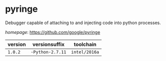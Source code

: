 # pyringe

Debugger capable of attaching to and injecting code into python processes.

*homepage*: <https://github.com/google/pyringe>

version | versionsuffix | toolchain
--------|---------------|----------
``1.0.2`` | ``-Python-2.7.11`` | ``intel/2016a``
